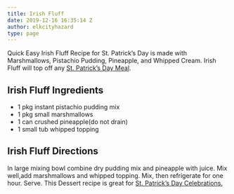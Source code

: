 ```yaml
---
title: Irish Fluff
date: 2019-12-16 16:35:14 Z
author: elkcityhazard
type: page
---
```


Quick Easy Irish Fluff Recipe for St. Patrick&#8217;s Day is made with Marshmallows, Pistachio Pudding, Pineapple, and Whipped Cream. Irish Fluff will top off any [St. Patrick&#8217;s Day Meal][1].

## Irish Fluff Ingredients

  * 1 pkg instant pistachio pudding mix
  * 1 pkg small marshmallows
  * 1 can crushed pineapple(do not drain)
  * 1 small tub whipped topping

## Irish Fluff Directions

In large mixing bowl combine dry pudding mix and pineapple with juice. Mix well,add marshmallows and whipped topping. Mix, then refrigerate for one hour. Serve. This Dessert recipe is great for [St. Patrick&#8217;s Day Celebrations.][2]

 [1]: /wordpress/beef-dishes/irish-steak-and-dark-beer-pie/
 [2]: /wordpress/beef-dishes/baked-corned-beef-recipe/